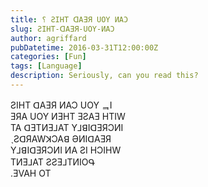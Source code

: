 ```yaml
---
title: ⸮ ƧIHT ꓷAƎЯ UOY ИAƆ
slug: ƧIHT-ꓷAƎЯ-UOY-ИAƆ
author: agriffard
pubDatetime: 2016-03-31T12:00:00Z
categories: [Fun]
tags: [Language]
description: Seriously, can you read this?
---
```


ƧIHT ꓷAƎЯ ИAƆ UOY ᆿI  
ƎЯA UOY ИƎHT ƎƧAƎ HTIW  
TA ꓷƎTИƎ⅃AT Y⅃ꓭIꓷƎЯƆИI  
ˎƧꓷЯAWꓘƆAꓭ ӘИIꓷAƎЯ  
Y⅃ꓭIꓷƎЯƆИI ИA ƧI HƆIHW  
TИƎ⅃AT ƧƧƎ⅃TИIOԳ  
.ƎVAH OT  
